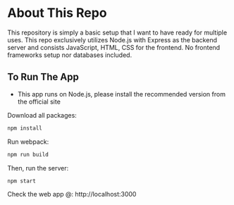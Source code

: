 # About This Repo
This repository is simply a basic setup that I want to have ready for multiple uses. This repo exclusively utilizes Node.js with Express as the backend server and consists JavaScript, HTML, CSS for the frontend. No frontend frameworks setup nor databases included.

## To Run The App

* This app runs on Node.js, please install the recommended version from the official site

Download all packages: 
```sh
npm install
```
Run webpack: 
```sh
npm run build
```
Then, run the server: 
```sh
npm start
```
Check the web app @: http://localhost:3000
